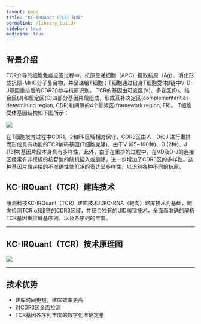 ```yaml
---
layout: page
title: "KC-IRQuant（TCR）建库"
permalink: /library_build/
sidebar: true
medicine: true
---
```


## 背景介绍

TCR介导的细胞免疫应答过程中，抗原呈递细胞（APC）摄取抗原（Ag）、消化形成抗原-MHC分子复合物，并呈递给T细胞；T细胞通过自身T细胞受体β链中V-D-J基因重排后的CDR3β参与抗原识别。
TCR的基因由可变区(V)、多变区(D)、结合区(J)和恒定区(C)四部分基因片段组成，形成互补决定区(complementarities determining region, CDR)和间隔的4个骨架区(framework region, FR)。 T细胞受体基因结构如下图所示：

<img src="/image/library_build/KC-TCR/TCR_1.png">

在T细胞发育过程中CDR1，2和FR区域相对保守，CDR3区由V、 D和J 进行重排而形成具有功能的TCR编码基因(T细胞克隆)，由于V (65~100种)、D (2种)、J (13种)基因片段本身具有多样性，此外，由于在重排的过程中，在VD及D-J的连接区经常有非模板的核苷酸的随机插入或删除，进一步增加了CDR3区的多样性。这种基因片段连接的不准确性使TCR的表达呈多样性，以识别各种不同的抗原。


## KC-IRQuant（TCR）建库技术

康测科技KC-IRQuant（TCR）建库技术以KC-RNA（靶向）建库技术为基础，靶向检测TCR α和β链的CDR3区域，并结合独有的UID纠错技术，全面而准确的解析TCR基因重排碱基序列，以及各序列的丰度。

---

## KC-IRQuant（TCR）技术原理图

<img src="/image/library_build/KC-TCR/TCR_UID.png">

---

## 技术优势
* 建库时间更短，建库效率更高
* 对CDR3区全面检测
* TCR基因各序列丰度的数字化准确定量

